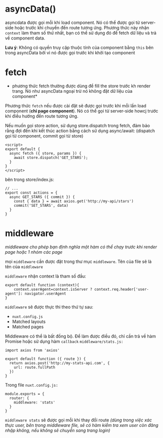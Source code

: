 # asyncData()

asyncdata được gọi mỗi khi load component. Nó có thể được gọi từ server-side hoặc trước khi chuyển đến route tương ứng. Phương thức này nhận `context` làm tham số thứ nhất, bạn có thể sử dụng đó để fetch dữ liệu và trả về component data.

**Lưu ý**: Không có quyền truy cập thuộc tính của component bằng `this` bên trong asyncData bởi vì nó được gọi trước khi khởi tạo component

# fetch
* phương thức fetch thường được dùng để fill the store trước kh render trang. Nó như asyncData ngoại trừ nó không đặt dữ liệu của component*

Phương thức `fetch` nếu được cài đặt sẽ được gọi trước khi mỗi lần load component (**chỉ page component**).
Nó có thể gọi từ server-side howcj trước khi điều hướng đến route tương ứng.

Nếu muốn gọi store action, sử dụng store.dispatch trong fetch, đảm bảo rằng đợi đến khi kết thúc action bằng cách sử dụng async/await:
(dispatch gọi từ component, commit gọi từ store)
```
<script>
export default {
  async fetch ({ store, params }) {
    await store.dispatch('GET_STARS');
  }
}
</script>
```
bên trong store/index.js:
```
// ...
export const actions = {
  async GET_STARS ({ commit }) {
    const { data } = await axios.get('http://my-api/stars')
    commit('SET_STARS', data)
  }
}
```

# middleware
*middleware cho phép bạn định nghĩa một hàm có thể chạy trước khi render page hoặc 1 nhóm các page*

mọi `middleware` cần được đặt trong thư mục `middleware`. Tên của file sẽ là tên của `middleware`

`middleware` nhận context là tham số đầu:
```
export default function (context){
    context.userAgent=context.isServer ? context.req.header['user-agent']: navigator.userAgent
}
```

`middleware` sẽ được thực thi theo thứ tự sau:
* `nuxt.config.js`
* Matched layouts
* Matched pages

Middleware có thể là bất đồng bộ. Để làm được điều đó, chỉ cần trả về hàm Promise hoặc sử dụng hàm `callback`
`middleware/stats.js:`
```
import axios from 'axios'

export default function ({ route }) {
  return axios.post('http://my-stats-api.com', {
    url: route.fullPath
  })
}
```
Trong file `nuxt.config.js:`
```
module.exports = {
  router: {
    middleware: 'stats'
  }
}
```
`middleware stats` sẽ được gọi mỗi khi thay đổi route
*(dùng trong việc xác thực user, bên trong middleware file, sẽ có hàm kiểm tra xem user còn đăng nhập không, nếu không sẽ chuyển sang trang login)*